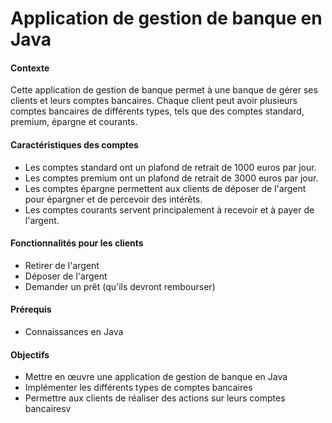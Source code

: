 # Application de gestion de banque en Java


#### Contexte

Cette application de gestion de banque permet à une banque de gérer ses clients et leurs comptes bancaires. Chaque client peut avoir plusieurs comptes bancaires de différents types, tels que des comptes standard, premium, épargne et courants.

#### Caractéristiques des comptes

- Les comptes standard ont un plafond de retrait de 1000 euros par jour.
- Les comptes premium ont un plafond de retrait de 3000 euros par jour.
- Les comptes épargne permettent aux clients de déposer de l'argent pour épargner et de percevoir des intérêts.
- Les comptes courants servent principalement à recevoir et à payer de l'argent.


#### Fonctionnalités pour les clients

- Retirer de l'argent
- Déposer de l'argent
- Demander un prêt (qu'ils devront rembourser)


#### Prérequis
- Connaissances en Java


#### Objectifs

- Mettre en œuvre une application de gestion de banque en Java
- Implémenter les différents types de comptes bancaires
- Permettre aux clients de réaliser des actions sur leurs comptes bancairesv

